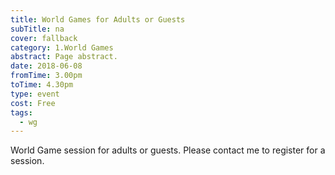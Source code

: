```yaml
---
title: World Games for Adults or Guests
subTitle: na
cover: fallback
category: 1.World Games
abstract: Page abstract.
date: 2018-06-08
fromTime: 3.00pm
toTime: 4.30pm
type: event
cost: Free
tags:
  - wg
---
```


World Game session for adults or guests. Please contact me to register for a session.

